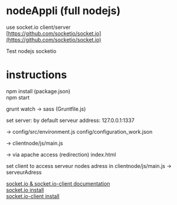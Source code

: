 # nodeAppli (full nodejs)
use socket.io client/server  
[https://github.com/socketio/socket.io](https://github.com/socketio/socket.io)

Test nodejs socketio

# instructions
npm install (package.json)  
npm start  

grunt watch -> sass (Gruntfile.js)


set server:
by default serveur address:
127.0.0.1:1337

-> config/src/environment.js
config/configuration_work.json

-> clientnode/js/main.js

-> via apache access (redirection) 
index.html




set client to access serveur nodes adress in 
clientnode/js/main.js -> serveurAdress 

[socket.io & socket.io-client documentation](https://github.com/socketio/socket.io-website/tree/master/source/docs)  
[socket.io install](https://github.com/socketio/socket.io-website/blob/master/source/docs/server-installation.md)  
[socket.io-client install](https://github.com/socketio/socket.io-website/blob/master/source/docs/client-installation.md)  